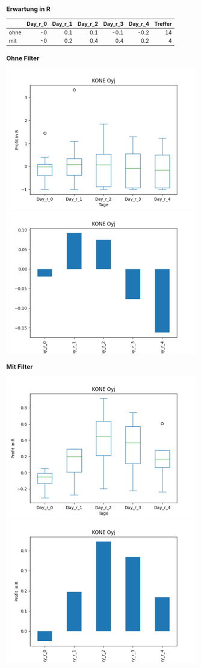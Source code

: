 ### Erwartung in R
|      |   Day_r_0 |   Day_r_1 |   Day_r_2 |   Day_r_3 |   Day_r_4 |   Treffer |
|:-----|----------:|----------:|----------:|----------:|----------:|----------:|
| ohne |        -0 |       0.1 |       0.1 |      -0.1 |      -0.2 |        14 |
| mit  |        -0 |       0.2 |       0.4 |       0.4 |       0.2 |         4 |

### Ohne Filter
![image info](./data/KNYJY_box_all.png)
![image info](./data/KNYJY_median_all.png)

### Mit Filter
![image info](./data/KNYJY_box_filtered.png)
![image info](./data/KNYJY_median_filtered.png)